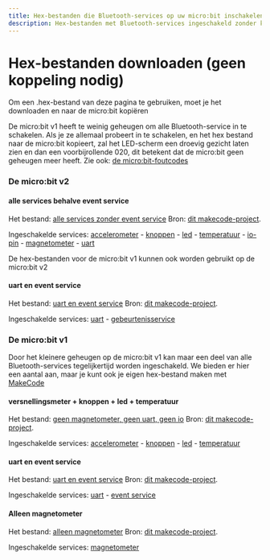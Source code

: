 ```yaml
---
title: Hex-bestanden die Bluetooth-services op uw micro:bit inschakelen zonder te koppelen
description: Hex-bestanden met Bluetooth-services ingeschakeld zonder koppeling, voor verschillende versies van de micro:bit
---
```

# Hex-bestanden downloaden (geen koppeling nodig)
Om een .hex-bestand van deze pagina te gebruiken, moet je het downloaden en naar de micro:bit kopiëren

De micro:bit v1 heeft te weinig geheugen om alle Bluetooth-service in te schakelen. Als je ze allemaal probeert in te schakelen, en
het hex bestand naar de micro:bit kopieert, zal het LED-scherm een droevig gezicht laten zien en dan een voorbijrollende 020, 
dit betekent dat de micro:bit geen geheugen meer heeft.
Zie ook: [de micro:bit-foutcodes](https://makecode.microbit.org/device/error-codes)

### De micro:bit v2

#### alle services behalve event service
Het bestand: [alle services zonder event service](../assets/hex/microbit-v2-bluetooth-all-services-without-events-no-pairing.hex)
Bron: [dit makecode-project](https://makecode.microbit.org/_UcFDqJap5Ptz).

Ingeschakelde services: [accelerometer](../accelerometer.md) - [knoppen](../buttons.md) - [led](../led.md) - [temperatuur](../temperature.md) - [io-pin](../io_pin.md) - [magnetometer](../magnetometer.md) - [uart](../uart.md)
 
De hex-bestanden voor de micro:bit v1 kunnen ook worden gebruikt op de micro:bit v2

#### uart en event service
Het bestand: [uart en event service](../assets/hex/microbit-bluetooth-uart-no-pairing.hex)
Bron: [dit makecode-project](https://makecode.microbit.org/_Rhe5vuaVr1FX).

Ingeschakelde services: [uart](../uart.md) - [gebeurtenisservice](../events_v2.md)

### De micro:bit v1
Door het kleinere geheugen op de micro:bit v1 kan maar een deel van alle Bluetooth-services tegelijkertijd worden ingeschakeld.
We bieden er hier een aantal aan, maar je kunt ook je eigen hex-bestand maken met [MakeCode](create-a-makecode-project-with-pairing.md)

#### versnellingsmeter + knoppen + led + temperatuur
Het bestand: [geen magnetometer, geen uart, geen io](../assets/hex/microbit-bluetooth-accel-buttons-led-temp-no-pairing.hex)
Bron: [dit makecode-project](https://makecode.microbit.org/_aRg2pr3V9LVx).

Ingeschakelde services: [accelerometer](../accelerometer.md) - [knoppen](../buttons.md) - [led](../led.md) - [temperatuur](../temperature.md)

#### uart en event service
Het bestand: [uart en event service](../assets/hex/microbit-bluetooth-uart-no-pairing.hex)
Bron: [dit makecode-project](https://makecode.microbit.org/_Rhe5vuaVr1FX).

Ingeschakelde services: [uart](../uart.md) - [event service](../events_v1.md)

#### Alleen magnetometer
Het bestand: [alleen magnetometer](../assets/hex/microbit-bluetooth-magnetometer-no-pairing.hex)
Bron: [dit makecode-project](https://makecode.microbit.org/_8X6DJwMDADeH).

Ingeschakelde services: [magnetometer](../magnetometer.md)